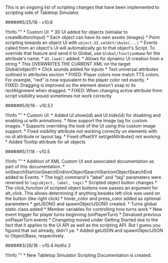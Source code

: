 This is an ongoing list of scripting changes that have been implemented to scripting side of Tabletop Simulator.

######5/25/18 - v10.6

!!!info ""
    * Custom UI:
        * 3D UI added for objects (simialar to createButton/Input)
            * Each object can have its own assets (images)
            * Point scripting towards an object UI with `object.UI.setAttribute(...)`
            * Events called from an object's UI will automatically go to that object's Script. To override that feature and send it to Global, use `Global/functionName` for the attribute's name.
        * `UI.load()` added:
            * Allows for dynamic UI creation from a string
            * This OVERWRITES THE CURRENT XML on the target Global/object!!!
        * Click sounds added for inputs
        * Text universal attributes outlined in attributes section
        * FIXED: Player colors now match TTS colors. For example, "red" is now equivalent to the player color red exactly.
        * FIXED: Dragging is improved so the element doesn't snap to its rectAlignment when dragged.
        * FIXED: When changing active attribute from script visibility would sometimes not work correctly
        
        

######5/9/18 - v10.5.1

!!!info ""
    * Custom UI:
        * Added UI.show(id) and UI.hide(id) for disabling and enabling ui with animations.
        * Now support the Image tag for custom images. 
        * Supports overriding the look of the UI using this custom image support.
        * Fixed visibility attribute not working correctly on elements with no id attribute or layout tag.
        * Fixed offsetXY set/getAttribute() not working.
        * Added Tooltip attribute for all objects

######5/7/18 - v10.5

!!!info ""
    * Addition of XML Custom UI and associated documentation as part of this documentation.
    * onSearchStart/onSearchEnd/onObjectSearchStart/onObjectSearchEnd added to Events.
    * The log() command's "label" and "tag" parameters were reversed to `log(object, label, tags)`
    * Scripted object button changes
        * The click_function of scripted object buttons now passes an argument for alt_click. This allows determining if anything besides left click was used on the button (like right click)
        * hover_color and press_color added as optional parameters
    * getJSON() and spawnObjectJSON() created.
    * Turns global static class added
        * Member variables for controlling how turns work
        * New event trigger for player turns beginning (onPlayerTurn)
        * Devalued previous onPlayerTurn events
    * Changelog moved under Getting Started due to the fact that it applies to the UI API as well as the scripting API. But I guess you figured that out already, didn't ya.
    * Added getJSON and spawnObjectJSON to Object/Base, respectively.
    

######3/26/18 - v10.4 Hotfix 2

!!!info ""
    * New Tabletop Simulator Scripting Documentation is created.
